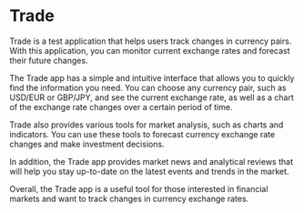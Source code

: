 # Trade
Trade is a test application that helps users track changes in currency pairs. With this application, you can monitor current exchange rates and forecast their future changes.

The Trade app has a simple and intuitive interface that allows you to quickly find the information you need. You can choose any currency pair, such as USD/EUR or GBP/JPY, and see the current exchange rate, as well as a chart of the exchange rate changes over a certain period of time.

Trade also provides various tools for market analysis, such as charts and indicators. You can use these tools to forecast currency exchange rate changes and make investment decisions.

In addition, the Trade app provides market news and analytical reviews that will help you stay up-to-date on the latest events and trends in the market.

Overall, the Trade app is a useful tool for those interested in financial markets and want to track changes in currency exchange rates.

